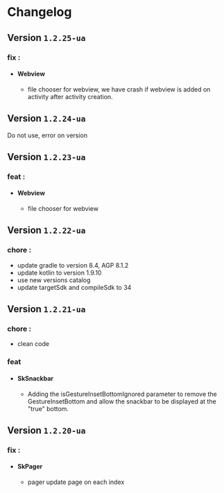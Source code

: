 # Changelog

## Version `1.2.25-ua`
### fix :
- #### Webview
  - file chooser for webview, we have crash if webview is added on activity after activity creation.

## Version `1.2.24-ua`
Do not use, error on version

## Version `1.2.23-ua`
### feat : 
- #### Webview
  - file chooser for webview


## Version `1.2.22-ua`

### chore : 
- update gradle to version 8.4, AGP 8.1.2
- update kotlin to version 1.9.10
- use new versions catalog
- update targetSdk and compileSdk to 34
## Version `1.2.21-ua`
### chore : 
- clean code
### feat
- #### SkSnackbar 
  - Adding the isGestureInsetBottomIgnored parameter to remove the GestureInsetBottom and allow the snackbar to be displayed at the "true" bottom.
## Version `1.2.20-ua`
### fix :
- #### SkPager
  - pager update page on each index